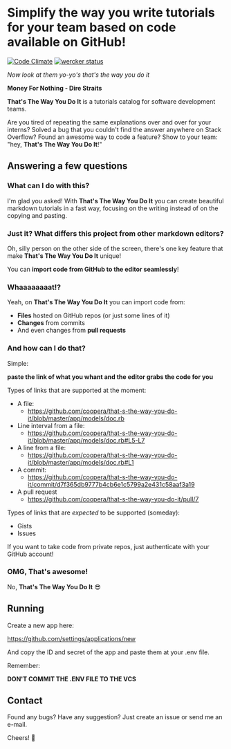 # Simplify the way you write tutorials for your team based on code available on GitHub!

[![Code Climate](https://codeclimate.com/github/IgorMarques/that-s-the-way-you-do-it/badges/gpa.svg)](https://codeclimate.com/github/IgorMarques/that-s-the-way-you-do-it)
[![wercker status](https://app.wercker.com/status/20d893068e04bda23d6d78c1ab3e1c24/s/master "wercker status")](https://app.wercker.com/project/bykey/20d893068e04bda23d6d78c1ab3e1c24)

*Now look at them yo-yo's that's the way you do it*

**Money For Nothing - Dire Straits**

**That's The Way You Do It** is a tutorials catalog for software development teams.

Are you tired of repeating the same explanations over and over for your interns? Solved a bug that you couldn't find the answer anywhere on Stack Overflow? Found an awesome way to code a feature? Show to your team: "hey, **That's The Way You Do It**!"

## Answering a few questions

### What can I do with this?

I'm glad you asked! With **That's The Way You Do It** you can create beautiful markdown tutorials in a fast way, focusing on the writing instead of on the copying and pasting.

### Just it? What differs this project from other markdown editors?

Oh, silly person on the other side of the screen, there's one key feature that make **That's The Way You Do It** unique!

You can **import code from GitHub to the editor seamlessly**!

### Whaaaaaaaat!?

Yeah, on **That's The Way You Do It** you can import code from:

- **Files** hosted on GitHub repos (or just some lines of it)
- **Changes** from commits
- And even changes from **pull requests**

### And how can I do that?

Simple:

**paste the link of what you whant and the editor grabs the code for you**

Types of links that are supported at the moment:

- A file:
  - https://github.com/coopera/that-s-the-way-you-do-it/blob/master/app/models/doc.rb
- Line interval from a file:
  - https://github.com/coopera/that-s-the-way-you-do-it/blob/master/app/models/doc.rb#L5-L7
- A line from a file:
  - https://github.com/coopera/that-s-the-way-you-do-it/blob/master/app/models/doc.rb#L1
- A commit:
  - https://github.com/coopera/that-s-the-way-you-do-it/commit/d7f365db9777b4cb6e1c5799a2e431c58aaf3a19
- A pull request
  - https://github.com/coopera/that-s-the-way-you-do-it/pull/7

Types of links that are *expected* to be supported (someday):

- Gists
- Issues

If you want to take code from private repos, just authenticate with your GitHub account!

### OMG, That's awesome!

No, **That's The Way You Do It** :sunglasses:

## Running

Create a new app here:

https://github.com/settings/applications/new

And copy the ID and secret of the app and paste them at your .env file.

Remember:

**DON'T COMMIT THE .ENV FILE TO THE VCS**

## Contact

Found any bugs? Have any suggestion? Just create an issue or send me an e-mail.

Cheers! :beers:
